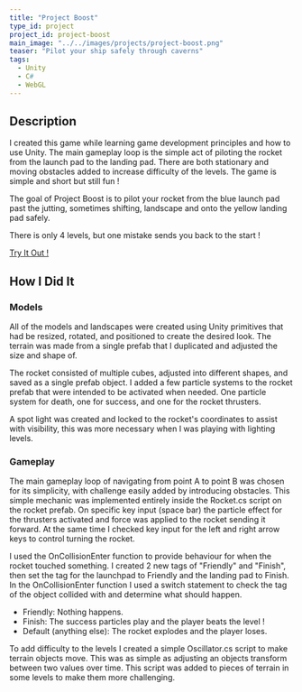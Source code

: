 ```yaml
---
title: "Project Boost"
type_id: project
project_id: project-boost
main_image: "../../images/projects/project-boost.png"
teaser: "Pilot your ship safely through caverns"
tags:
  - Unity
  - C#
  - WebGL
---
```


## Description

I created this game while learning game development principles and how to use Unity. The main gameplay loop is the simple act of piloting the rocket from the launch pad to the landing pad. There are both stationary and moving obstacles added to increase difficulty of the levels. The game is simple and short but still fun !

The goal of Project Boost is to pilot your rocket from the blue launch pad past the jutting, sometimes shifting, landscape and onto the yellow landing pad safely.

There is only 4 levels, but one mistake sends you back to the start !

[Try It Out !](/game/project-boost)

## How I Did It

### Models

All of the models and landscapes were created using Unity primitives that had be resized, rotated, and positioned to create the desired look. The terrain was made from a single prefab that I duplicated and adjusted the size and shape of.

The rocket consisted of multiple cubes, adjusted into different shapes, and saved as a single prefab object. I added a few particle systems to the rocket prefab that were intended to be activated when needed. One particle system for death, one for success, and one for the rocket thrusters.

A spot light was created and locked to the rocket's coordinates to assist with visibility, this was more necessary when I was playing with lighting levels.

### Gameplay

The main gameplay loop of navigating from point A to point B was chosen for its simplicity, with challenge easily added by introducing obstacles. This simple mechanic was implemented entirely inside the Rocket.cs script on the rocket prefab. On specific key input (space bar) the particle effect for the thrusters activated and force was applied to the rocket sending it forward. At the same time I checked key input for the left and right arrow keys to control turning the rocket.

I used the OnCollisionEnter function to provide behaviour for when the rocket touched something. I created 2 new tags of "Friendly" and "Finish", then set the tag for the launchpad to Friendly and the landing pad to Finish. In the OnCollisionEnter function I used a switch statement to check the tag of the object collided with and determine what should happen.

- Friendly: Nothing happens.
- Finish: The success particles play and the player beats the level !
- Default (anything else): The rocket explodes and the player loses.

To add difficulty to the levels I created a simple Oscillator.cs script to make terrain objects move. This was as simple as adjusting an objects transform between two values over time. This script was added to pieces of terrain in some levels to make them more challenging.
